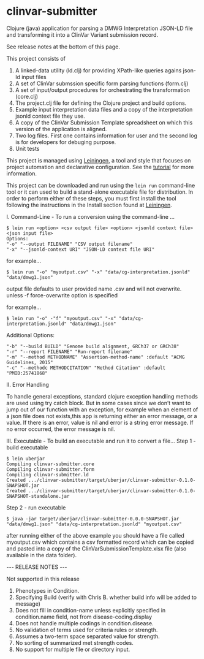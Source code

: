 # clinvar-submitter
Clojure (java) application for parsing a DMWG Interpretation JSON-LD file and transforming it into a ClinVar Variant submission record. 

See release notes at the bottom of this page.

This project consists of

1) A linked-data utility (ld.clj) for providing XPath-like queries agains json-ld input files
2) A set of ClinVar submssion specific form parsing functions (form.clj)
3) A set of input/output procedures for orchestrating the transformation (core.clj)
4) The project.clj file for defining the Clojure project and build options.
5) Example input interpretation data files and a copy of the interpretation jsonld context file they use.
6) A copy of the ClinVar Submission Template spreadsheet on which this version of the application is aligned.
7) Two log files. First one contains information for user and the second log is for developers for debuging purpose.
8) Unit tests

This project is managed using [Leiningen](https://leiningen.org/), a tool and style that focuses on project automation and declarative configuration.  See the [tutorial](https://github.com/technomancy/leiningen/blob/stable/doc/TUTORIAL.md) for more information.

This project can be downloaded and run using the `lein run` command-line tool or it can used to build a stand-alone executable file for distribution. In order to perform either of these steps, you must first install the tool following the instructions in the Install section found at [Leiningen](https://leiningen.org/). 

I. Command-Line - To run a conversion using the command-line ...
```
$ lein run <option> <csv output file> <option> <jsonld context file> <json input file> 
Options:
"-o" "--output FILENAME" "CSV output filename"
"-x" "--jsonld-context URI" "JSON-LD context file URI"
```
for example... 
```
$ lein run "-o" "myoutput.csv" "-x" "data/cg-interpretation.jsonld" "data/dmwg1.json" 
```
output file defaults to user provided name .csv and will not overwrite.
unless -f force-overwrite option is specified

for example... 
```
$ lein run "-o" -"f" "myoutput.csv" "-x" "data/cg-interpretation.jsonld" "data/dmwg1.json" 
```
Additional Options:
```
"-b" "--build BUILD" "Genome build alignment, GRCh37 or GRCh38"
"-r" "--report FILENAME" "Run-report filename"
"-m" "--method METHODNAME" "Assertion-method-name" :default "ACMG Guidelines, 2015"
"-c" "--methodc METHODCITATION" "Method Citation" :default "PMID:25741868"
```
II. Error Handling

To handle general exceptions, standard clojure exception handling methods are used using try catch block.
But in some cases since we don’t want to jump out of our function with an exception, for example when an element of a json file does not exists,this app is returning either an error message, or a value. If there is an error, value is nil and error is a string error message. If no error occurred, the error message is nil.

III. Executable - To build an executable and run it to convert a file...
Step 1 - build executable

```
$ lein uberjar
Compiling clinvar-submitter.core
Compiling clinvar-submitter.form
Compiling clinvar-submitter.ld
Created .../clinvar-submitter/target/uberjar/clinvar-submitter-0.1.0-SNAPSHOT.jar
Created .../clinvar-submitter/target/uberjar/clinvar-submitter-0.1.0-SNAPSHOT-standalone.jar
```
Step 2 - run executable
```
$ java -jar target/uberjar/clinvar-submitter-0.0.0-SNAPSHOT.jar "data/dmwg1.json" "data/cg-interpretation.jsonld" "myoutput.csv"
```


after running either of the above example you should have a file called myoutput.csv which contains a csv formatted record which can be copied and pasted into a copy of the ClinVarSubmissionTemplate.xlsx file (also available in the data folder). 

--- RELEASE NOTES ---

Not supported in this release
1.	Phenotypes in Condition.
2.	Specifying Build (verify with Chris B. whether build info will be added to message)
3.	Does not fill in condition-name unless explicitly specified in condition.name field, not from disease-coding.display
4.	Does not handle multiple codings in condition.disease.
5.	No validation of terms used for criteria rules or strength. 
6.	Assumes a two-term space separated value for strength.
7.	No sorting of summarized met strength codes.
8.  No support for multiple file or directory input.
